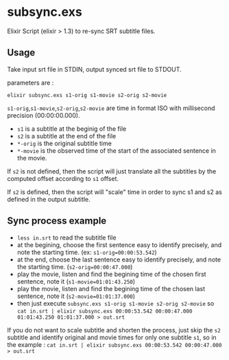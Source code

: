 # subsync.exs

Elixir Script (elixir > 1.3) to re-sync SRT subtitle files.

## Usage

Take input srt file in STDIN, output synced srt file to STDOUT.

parameters are :

```
elixir subsync.exs s1-orig s1-movie s2-orig s2-movie
```

`s1-orig`,`s1-movie`,`s2-orig`,`s2-movie` are time in format ISO with
millisecond precision (00:00:00.000).

- `s1` is a subtitle at the beginig of the file
- `s2` is a subtitle at the end of the file
- `*-orig` is the original subtitle time
- `*-movie` is the observed time of the start of the associated sentence in the movie.

If `s2` is not defined, then the script will just translate
all the subtitles by the computed offset according to `s1` offset.

If `s2` is defined, then the script will "scale" time in order
to sync s1 and s2 as defined in the output subtitle.

## Sync process example

- `less in.srt` to read the subtitle file
- at the begining, choose the first sentence easy to identify
  precisely, and note the starting time. (ex: `s1-orig=00:00:53.542`)
- at the end, choose the last sentence easy to identify precisely,
  and note the starting time. (`s2-orig=00:00:47.000`)
- play the movie, listen and find the begining time of the chosen first
  sentence, note it (`s1-movie=01:01:43.250`)
- play the movie, listen and find the begining time of the chosen last
  sentence, note it (`s2-movie=01:01:37.000`)
- then just execute `subsync.exs s1-orig s1-movie s2-orig s2-movie` so
  `cat in.srt | elixir subsync.exs 00:00:53.542 00:00:47.000 01:01:43.250 01:01:37.000 > out.srt`

If you do not want to scale subtitle and shorten the process, just skip the
`s2` subtitle and identify original and movie times for only one subtitle `s1`,
so in the example : `cat in.srt | elixir subsync.exs 00:00:53.542 00:00:47.000 > out.srt`
